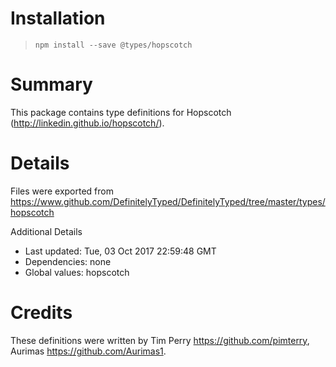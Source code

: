 # Installation
> `npm install --save @types/hopscotch`

# Summary
This package contains type definitions for Hopscotch (http://linkedin.github.io/hopscotch/).

# Details
Files were exported from https://www.github.com/DefinitelyTyped/DefinitelyTyped/tree/master/types/hopscotch

Additional Details
 * Last updated: Tue, 03 Oct 2017 22:59:48 GMT
 * Dependencies: none
 * Global values: hopscotch

# Credits
These definitions were written by Tim Perry <https://github.com/pimterry>, Aurimas <https://github.com/Aurimas1>.
